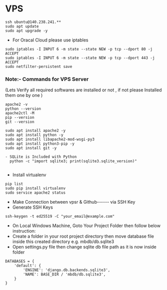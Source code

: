 
# VPS 

```
ssh ubuntu@140.238.241.**
sudo apt update 
sudo apt upgrade -y

```

- For Oracal Cloud please use iptables
```
sudo iptables -I INPUT 6 -m state --state NEW -p tcp --dport 80 -j ACCEPT
sudo iptables -I INPUT 6 -m state --state NEW -p tcp --dport 443 -j ACCEPT
sudo netfilter-persistent save

````
### Note:- Commands for VPS Server 
(Lets Verify all required softwares are installed or not , if not please Installed them one by one )

  
```
apache2 -v
python --version
apache2ctl -M
pip --version
git --version

sudo apt install apache2 -y
sudo apt install python -y
sudo apt install libapache2-mod-wsgi-py3
sudo apt install python3-pip -y
sudo apt install git -y

- SQLite is Included with Python
  python -c "import sqlite3; print(sqlite3.sqlite_version)"
  
```
- Install virtualenv

```
pip list
sudo pip install virtualenv
sudo service apache2 status

```

- Make Connection between vpsr &  Github------ via SSH Key
- Generate SSH Keys

```ssh-keygen -t ed25519 -C "your_email@example.com"```






















- On Local Windows Machine, Goto Your Project Folder then follow below instruction:
- Create a folder in your root project directory then move database file inside this created directory e.g. mbdb/db.sqlite3
- Open settings.py file then change sqlite db file path as it is now inside folder



```
DATABASES = {
    'default': {
        'ENGINE': 'django.db.backends.sqlite3',
        'NAME': BASE_DIR / 'mbdb/db.sqlite3',
    }
}
```
